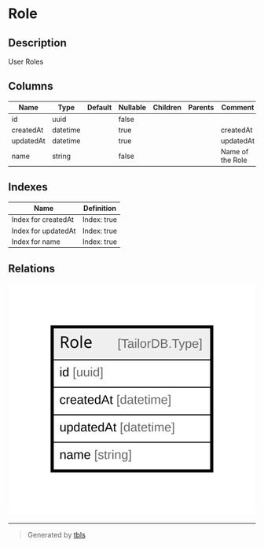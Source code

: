 # Role

## Description

User Roles

## Columns

| Name | Type | Default | Nullable | Children | Parents | Comment |
| ---- | ---- | ------- | -------- | -------- | ------- | ------- |
| id | uuid |  | false |  |  |  |
| createdAt | datetime |  | true |  |  | createdAt |
| updatedAt | datetime |  | true |  |  | updatedAt |
| name | string |  | false |  |  | Name of the Role |

## Indexes

| Name | Definition |
| ---- | ---------- |
| Index for createdAt | Index: true |
| Index for updatedAt | Index: true |
| Index for name | Index: true |

## Relations

![er](Role.svg)

---

> Generated by [tbls](https://github.com/k1LoW/tbls)
